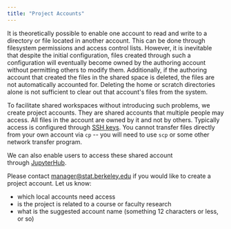 ```yaml
---
title: "Project Accounts"
---
```


It is theoretically possible to enable one account to read and write to
a directory or file located in another account. This can be done through
filesystem permissions and access control lists. However, it is
inevitable that despite the initial configuration, files created through
such a configuration will eventually become owned by the authoring
account without permitting others to modify them. Additionally, if the
authoring account that created the files in the shared space is deleted,
the files are not automatically accounted for. Deleting the home or
scratch directories alone is not sufficient to clear out that account's
files from the system.

To facilitate shared workspaces without introducing such problems, we
create project accounts. They are shared accounts that multiple people
may access. All files in the account are owned by it and not by others.
Typically access is configured through [SSH keys](../access/ssh/ssh-keys). You
cannot transfer files directly from your own account via `cp` -- you will
need to use `scp` or some other network transfer program.

We can also enable users to access these shared account
through [JupyterHub](../access/jupyterhub). 

Please contact manager@stat.berkeley.edu if you would like to create a project account. Let us know:

- which local accounts need access
- is the project is related to a course or faculty research
- what is the suggested account name (something 12 characters or less,
  or so)
